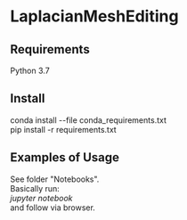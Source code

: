 # LaplacianMeshEditing

## Requirements
Python 3.7

## Install
conda install --file conda_requirements.txt <br>
pip install -r requirements.txt

## Examples of Usage
See folder "Notebooks". <br>
Basically run:  <br>
<i>jupyter notebook </i><br>
and follow via browser.
